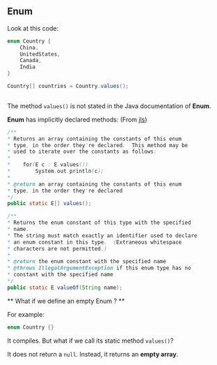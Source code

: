 ## Enum


Look at this code:
```java
enum Country {
    China,
    UnitedStates,
    Canada,
    India
}

Country[] countries = Country.values();
    
```

The method `values()` is not stated in the Java documentation of **Enum**.

**Enum** has implicitly declared methods:  (From [jls](http://docs.oracle.com/javase/specs/jls/se7/html/jls-8.html#jls-8.9.2))

```java
/**
* Returns an array containing the constants of this enum 
* type, in the order they're declared.  This method may be
* used to iterate over the constants as follows:
*
*    for(E c : E.values())
*        System.out.println(c);
*
* @return an array containing the constants of this enum 
* type, in the order they're declared
*/
public static E[] values();

/**
* Returns the enum constant of this type with the specified
* name.
* The string must match exactly an identifier used to declare
* an enum constant in this type.  (Extraneous whitespace 
* characters are not permitted.)
* 
* @return the enum constant with the specified name
* @throws IllegalArgumentException if this enum type has no
* constant with the specified name
*/
public static E valueOf(String name);
```

** What if we define an empty Enum ? **

For example:
```java
enum Country {}
```    

It compiles. But what if we call its static method `values()`?


It does not return a `null`. Instead, it returns an **empty array**.



